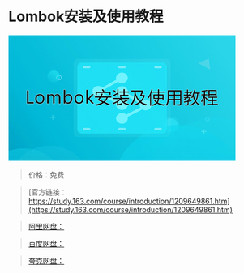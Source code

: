 # Lombok安装及使用教程

![img](../../../assets/study163/free/161639420172416eb08f8c24ae984e02.jpg)

> 价格：免费

> [官方链接：https://study.163.com/course/introduction/1209649861.htm](https://study.163.com/course/introduction/1209649861.htm)

> [阿里网盘：]()

> [百度网盘：]()

> [夸克网盘：]()
